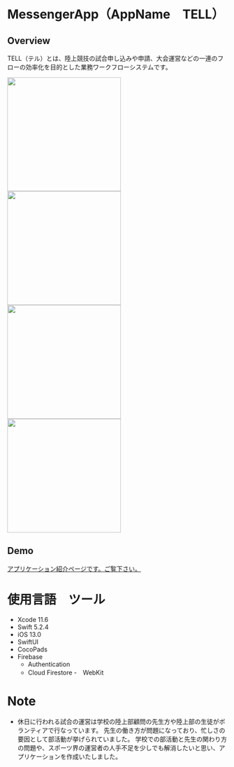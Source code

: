 MessengerApp（AppName　TELL）
====

## Overview

TELL（テル）とは、陸上競技の試合申し込みや申請、大会運営などの一連のフローの効率化を目的とした業務ワークフローシステムです。

<p float="left">
<img src="git1.png" width="260px"/>
<img src="git2.png" width="260px"/>
<img src="git3.png" width="260px"/>
<img src="git4.png" width="260px"/>
</p>

## Demo
[アプリケーション紹介ページです。ご覧下さい。](https://stark-hamlet-44140.herokuapp.com/)

# 使用言語　ツール
- Xcode 11.6
- Swift 5.2.4
- iOS 13.0
- SwiftUI
- CocoPads
- Firebase
     - Authentication
     - Cloud Firestore
-　WebKit
# Note
- 休日に行われる試合の運営は学校の陸上部顧問の先生方や陸上部の生徒がボランティアで行なっています。
先生の働き方が問題になっており、忙しさの要因として部活動が挙げられていました。
学校での部活動と先生の関わり方の問題や、スポーツ界の運営者の人手不足を少しでも解消したいと思い、アプリケーションを作成いたしました。




